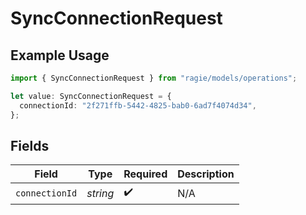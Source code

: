 # SyncConnectionRequest

## Example Usage

```typescript
import { SyncConnectionRequest } from "ragie/models/operations";

let value: SyncConnectionRequest = {
  connectionId: "2f271ffb-5442-4825-bab0-6ad7f4074d34",
};
```

## Fields

| Field              | Type               | Required           | Description        |
| ------------------ | ------------------ | ------------------ | ------------------ |
| `connectionId`     | *string*           | :heavy_check_mark: | N/A                |